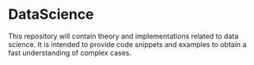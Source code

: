 # DataScience
This repository will contain theory and implementations related to data science. It is intended to provide code snippets and examples to obtain a fast understanding of complex cases. 
